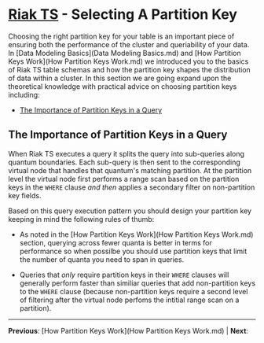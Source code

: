 # [Riak TS](README.md) - Selecting A Partition Key

Choosing the right partition key for your table is an important piece of ensuring both the performance of the cluster and queriability of your data. In [Data Modeling Basics](Data Modeling Basics.md) and [How Partition Keys Work](How Partition Keys Work.md) we introduced you to the basics of Riak TS table schemas and how the partition key shapes the distribution of data within a cluster. In this section we are going expand upon the theoretical knowledge with practical advice on choosing partition keys including:

* [The Importance of Partition Keys in a Query](#the-importance-of-partition-keys-in-a-query) 

## The Importance of Partition Keys in a Query

When Riak TS executes a query it splits the query into sub-queries along quantum boundaries. Each sub-query is then sent to the corresponding virtual node that handles that quantum's matching partition. At the partition level the virtual node first performs a range scan based on the partition keys in the ``` WHERE ``` clause _and then_ applies a secondary filter on non-partition key fields.

Based on this query execution pattern you should design your partition key keeping in mind the following rules of thumb:

* As noted in the [How Partition Keys Work](How Partition Keys Work.md) section, querying across fewer quanta is better in terms for performance so when possilbe you should use partition keys that limit the number of quanta you need to span in queries.

* Queries that _only_ require partition keys in their ``` WHERE ``` clauses will generally perform faster than similiar queries that add non-partition keys to the ``` WHERE ``` clause (because non-partition keys require a second level of filtering after the virtual node perfoms the intitial range scan on a partition).




---

 **Previous**: [How Partition Keys Work](How Partition Keys Work.md) | **Next**: 